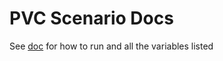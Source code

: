 # PVC Scenario Docs

See [doc](https://github.com/cloud-bulldozer/kraken-hub/blob/main/docs/pvc-scenarios.md) for how to run and all the variables listed

